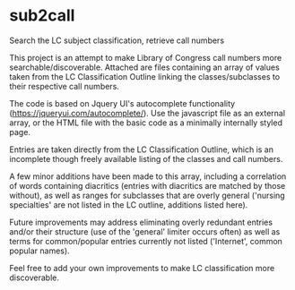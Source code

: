 # sub2call
Search the LC subject classification, retrieve call numbers

This project is an attempt to make Library of Congress call numbers more searchable/discoverable. Attached are files containing an array of values taken from the LC Classification Outline linking the classes/subclasses to their respective call numbers.  

The code is based on Jquery UI's autocomplete functionality (https://jqueryui.com/autocomplete/). Use the javascript file as an external array, or the HTML file with the basic code as a minimally internally styled page.   

Entries are taken directly from the LC Classification Outline, which is an incomplete though freely available listing of the classes and call numbers. 

A few minor additions have been made to this array, including a correlation of words containing diacritics (entries with diacritics are matched by those without), as well as ranges for subclasses that are overly general ('nursing specialties' are not listed in the LC outline, additions listed here). 

Future improvements may address eliminating overly redundant entries and/or their structure (use of the 'general' limiter occurs often) as well as terms for common/popular entries currently not listed ('Internet', common popular names). 

Feel free to add your own improvements to make LC classification more discoverable. 
